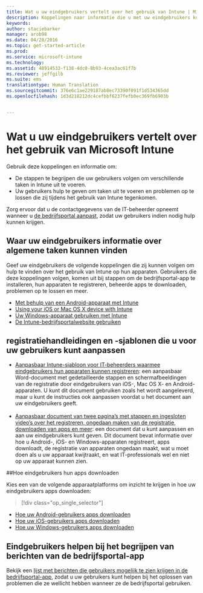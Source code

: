 ```yaml
---
title: Wat u uw eindgebruikers vertelt over het gebruik van Intune | Microsoft Intune
description: Koppelingen naar informatie die u met uw eindgebruikers kunt delen
keywords: 
author: staciebarker
manager: arob98
ms.date: 04/28/2016
ms.topic: get-started-article
ms.prod: 
ms.service: microsoft-intune
ms.technology: 
ms.assetid: 48914533-f138-4dc0-8b93-4cea3ac61f7b
ms.reviewer: jeffgilb
ms.suite: ems
translationtype: Human Translation
ms.sourcegitcommit: 376e6c1ae229187ab8ec73390f091f1d534365dd
ms.openlocfilehash: 1d3d218212dc4cefbbf6237fefb0ec369fb6903b


---
```




# Wat u uw eindgebruikers vertelt over het gebruik van Microsoft Intune

Gebruik deze koppelingen en informatie om:

- De stappen te begrijpen die uw gebruikers volgen om verschillende taken in Intune uit te voeren.
- Uw gebruikers hulp te geven om taken uit te voeren en problemen op te lossen die zij tijdens het gebruik van Intune tegenkomen.

Zorg ervoor dat u de contactgegevens van de IT-beheerder opneemt wanneer u [de bedrijfsportal aanpast](/Intune/get-started/start-with-a-paid-subscription-to-microsoft-intune-step-7), zodat uw gebruikers indien nodig hulp kunnen krijgen.


## Waar uw eindgebruikers informatie over algemene taken kunnen vinden

Geef uw eindgebruikers de volgende koppelingen die zij kunnen volgen om hulp te vinden over het gebruik van Intune op hun apparaten. Gebruikers die deze koppelingen volgen, komen uit bij stappen om de bedrijfsportal-app te installeren, hun apparaten te registreren, beheerde apps te downloaden, problemen op te lossen en meer.

- [Met behulp van een Android-apparaat met Intune](/Intune/EndUser/using-your-android-device-with-intune)
- [Using your iOS or Mac OS X device with Intune](/Intune/EndUser/using-your-ios-or-mac-os-x-device-with-intune)
- [Uw Windows-apparaat gebruiken met Intune](/Intune/EndUser/using-your-windows-device-with-intune)
- [De Intune-bedrijfsportalwebsite gebruiken](/Intune/EndUser/using-the-intune-company-portal-website)


## registratiehandleidingen en -sjablonen die u voor uw gebruikers kunt aanpassen

- [Aanpasbaar Intune-sjabloon voor IT-beheerders waarmee eindgebruikers hun apparaten kunnen registreren](https://gallery.technet.microsoft.com/End-user-Intune-enrollment-55dfd64a): een aanpasbaar Word-document met gedetailleerde stappen en schermafbeeldingen van de registratie door eindgebruikers van iOS-, Mac OS X- en Android-apparaten. U kunt dit document gebruiken zoals het wordt aangeleverd, maar u kunt de instructies ook aanpassen voordat u het document aan uw eindgebruikers geeft.</br></br>
- [Aanpasbaar document van twee pagina’s met stappen en ingesloten video’s over het registreren, ongedaan maken van de registratie, downloaden van apps en meer](https://gallery.technet.microsoft.com/Intune-End-User-Enrollment-3a0c9b0c#content): een document dat u kunt aanpassen en aan uw eindgebruikers kunt geven. Dit document bevat informatie over hoe u Android-, iOS- en Windows-apparaten registreert, apps downloadt, de registratie van apparaten ongedaan maakt, wat u moet doen als u uw apparaat kwijtraakt, en wat IT-professionals wel en niet op uw apparaat kunnen zien.

##Hoe eindgebruikers hun apps downloaden

Kies een van de volgende apparaatplatforms om inzicht te krijgen in hoe uw eindgebruikers apps downloaden:

> [!div class="op_single_selector"]
- [Hoe uw Android-gebruikers apps downloaden](how-your-android-users-get-their-apps.md)
- [Hoe uw iOS-gebruikers apps downloaden](how-your-ios-users-get-their-apps.md)
- [Hoe uw Windows-gebruikers apps downloaden](how-your-windows-users-get-their-apps.md)

## Eindgebruikers helpen bij het begrijpen van berichten van de bedrijfsportal-app

Bekijk een [lijst met berichten die gebruikers mogelijk te zien krijgen in de bedrijfsportal-app](/Intune/Plan-Design/help-end-users-understand-company-portal-app-messages), zodat u uw gebruikers kunt helpen bij het oplossen van problemen die ze wellicht hebben wanneer ze de bedrijfsportal gebruiken.



<!--HONumber=Jul16_HO3-->


